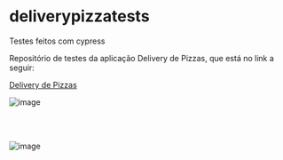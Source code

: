 <h1>deliverypizzatests</h1>

<p>Testes feitos com cypress</p>
<p>Repositório de testes da aplicação Delivery de Pizzas, que está no link a seguir:</p>

<a href="https://fredvieira7.github.io/deliverypizzas/">Delivery de Pizzas</a>

![image](https://user-images.githubusercontent.com/80548276/134987938-fef56295-dfce-4e4d-97b8-4205f43ecba4.png)

<br><br>

![image](https://user-images.githubusercontent.com/80548276/134988004-4a9bdcfb-fb31-49bd-ada4-2cc858f04a73.png)


